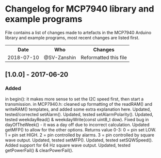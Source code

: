 # Changelog for MCP7940 library and example programs  
File contains a list of changes made to artefacts in the MCP7940 Arduino library and example programs, most recent changes are listed first.

<table>
  <th>Date</th>
  <th>Who</th>
  <th>Changes</th>
  <tr>
  </tr>
    <td>2018-07-10</td>
    <td>@SV-Zanshin</td>
    <td>Reformatted this file</td>
  </tr>
</table>

## [1.0.0] - 2017-06-20  
### Added  

in begin(): it makes more sense to set the I2C speed first, then start a transmission.
in MCP7940.h: cleaned up formatting of the readRAM() and writeRAM() templates, and added some extra explanation here.
Updated, tested/corrected setAlarm().
Updated, tested setAlarmPolarity().
Updated, tested weekdayRead() & weekdayWrite(const uint8_t dow).
Fixed bug in dayOfTheWeek() - it was a day off due to incorrect calculation.
Updated getMFP() to allow for the other options. Returns value 0-3:
    0 = pin set LOW.
    1 = pin set HIGH.
    2 = pin controlled by alarms.
    3 = pin controlled by square wave output.
Updated, tested setMFP().
Updated, tested setSQWSpeed(). Added support for 64 Hz square wave output.
Updated, tested getPowerFail() & clearPowerFail().
